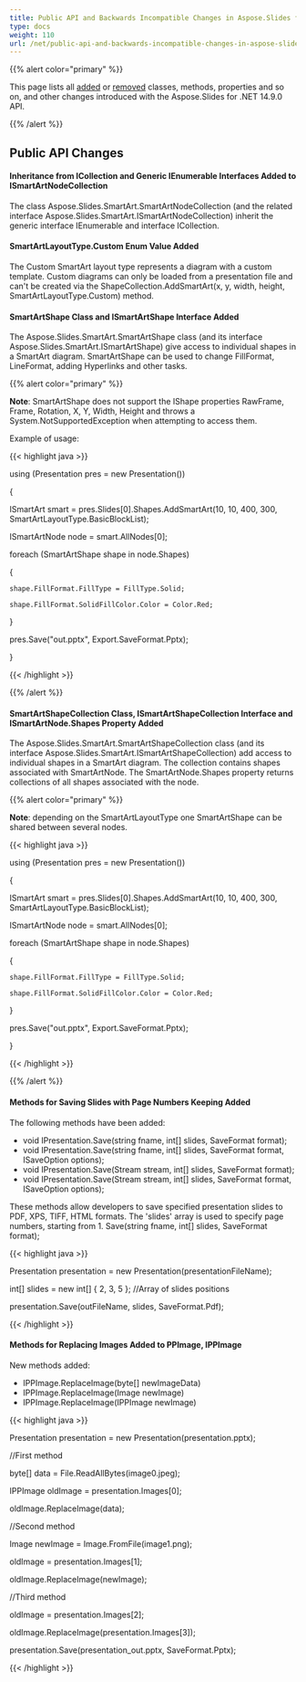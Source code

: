```yaml
---
title: Public API and Backwards Incompatible Changes in Aspose.Slides for .NET 14.9.0
type: docs
weight: 110
url: /net/public-api-and-backwards-incompatible-changes-in-aspose-slides-for-net-14-9-0/
---
```


{{% alert color="primary" %}} 

This page lists all [added](/slides/net/public-api-and-backwards-incompatible-changes-in-aspose-slides-for-net-14-9-0/) or [removed](/slides/net/public-api-and-backwards-incompatible-changes-in-aspose-slides-for-net-14-9-0/) classes, methods, properties and so on, and other changes introduced with the Aspose.Slides for .NET 14.9.0 API.

{{% /alert %}} 
## **Public API Changes**
#### **Inheritance from ICollection and Generic IEnumerable Interfaces Added to ISmartArtNodeCollection**
The class Aspose.Slides.SmartArt.SmartArtNodeCollection (and the related interface Aspose.Slides.SmartArt.ISmartArtNodeCollection) inherit the generic interface IEnumerable<ISmartArtNode> and interface ICollection.
#### **SmartArtLayoutType.Custom Enum Value Added**
The Custom SmartArt layout type represents a diagram with a custom template. Custom diagrams can only be loaded from a presentation file and can't be created via the ShapeCollection.AddSmartArt(x, y, width, height, SmartArtLayoutType.Custom) method.
#### **SmartArtShape Class and ISmartArtShape Interface Added**
The Aspose.Slides.SmartArt.SmartArtShape class (and its interface Aspose.Slides.SmartArt.ISmartArtShape) give access to individual shapes in a SmartArt diagram. SmartArtShape can be used to change FillFormat, LineFormat, adding Hyperlinks and other tasks.

{{% alert color="primary" %}} 

**Note**: SmartArtShape does not support the IShape properties RawFrame, Frame, Rotation, X, Y, Width, Height and throws a System.NotSupportedException when attempting to access them.

Example of usage:

{{< highlight java >}}

 using (Presentation pres = new Presentation())

{

  ISmartArt smart = pres.Slides[0].Shapes.AddSmartArt(10, 10, 400, 300, SmartArtLayoutType.BasicBlockList);

  ISmartArtNode node = smart.AllNodes[0];

  foreach (SmartArtShape shape in node.Shapes)

  {

    shape.FillFormat.FillType = FillType.Solid;

    shape.FillFormat.SolidFillColor.Color = Color.Red;

  }

  pres.Save("out.pptx", Export.SaveFormat.Pptx);

}

{{< /highlight >}}

{{% /alert %}} 
#### **SmartArtShapeCollection Class, ISmartArtShapeCollection Interface and ISmartArtNode.Shapes Property Added**
The Aspose.Slides.SmartArt.SmartArtShapeCollection class (and its interface Aspose.Slides.SmartArt.ISmartArtShapeCollection) add access to individual shapes in a SmartArt diagram. The collection contains shapes associated with SmartArtNode. The SmartArtNode.Shapes property returns collections of all shapes associated with the node.

{{% alert color="primary" %}} 

**Note**: depending on the SmartArtLayoutType one SmartArtShape can be shared between several nodes.

{{< highlight java >}}

 using (Presentation pres = new Presentation())

{

  ISmartArt smart = pres.Slides[0].Shapes.AddSmartArt(10, 10, 400, 300, SmartArtLayoutType.BasicBlockList);

  ISmartArtNode node = smart.AllNodes[0];

  foreach (SmartArtShape shape in node.Shapes)

  {

    shape.FillFormat.FillType = FillType.Solid;

    shape.FillFormat.SolidFillColor.Color = Color.Red;

  }

  pres.Save("out.pptx", Export.SaveFormat.Pptx);

}

{{< /highlight >}}

{{% /alert %}} 
#### **Methods for Saving Slides with Page Numbers Keeping Added**
The following methods have been added:

- void IPresentation.Save(string fname, int[] slides, SaveFormat format);
- void IPresentation.Save(string fname, int[] slides, SaveFormat format, ISaveOption options);
- void IPresentation.Save(Stream stream, int[] slides, SaveFormat format);
- void IPresentation.Save(Stream stream, int[] slides, SaveFormat format, ISaveOption options);

These methods allow developers to save specified presentation slides to PDF, XPS, TIFF, HTML formats. The 'slides' array is used to specify page numbers, starting from 1.
Save(string fname, int[] slides, SaveFormat format);

{{< highlight java >}}

 Presentation presentation = new Presentation(presentationFileName);

int[] slides = new int[] { 2, 3, 5 }; //Array of slides positions

presentation.Save(outFileName, slides, SaveFormat.Pdf);

{{< /highlight >}}
#### **Methods for Replacing Images Added to PPImage, IPPImage**
New methods added:

- IPPImage.ReplaceImage(byte[] newImageData)
- IPPImage.ReplaceImage(Image newImage)
- IPPImage.ReplaceImage(IPPImage newImage)

{{< highlight java >}}

 Presentation presentation = new Presentation(presentation.pptx);

//First method

byte[] data = File.ReadAllBytes(image0.jpeg);

IPPImage oldImage = presentation.Images[0];

oldImage.ReplaceImage(data);

//Second method

Image newImage = Image.FromFile(image1.png);

oldImage = presentation.Images[1];

oldImage.ReplaceImage(newImage);

//Third method

oldImage = presentation.Images[2];

oldImage.ReplaceImage(presentation.Images[3]);

presentation.Save(presentation_out.pptx, SaveFormat.Pptx);

{{< /highlight >}}
